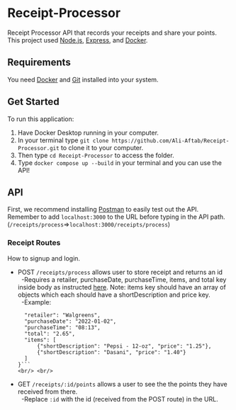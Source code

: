 # Receipt-Processor

Receipt Processor API that records your receipts and share your points. This project used [Node.js][node], [Express][express], and [Docker][docker].

## Requirements

You need [Docker][docker] and [Git][git] installed into your system.

## Get Started

To run this application:

1.  Have Docker Desktop running in your computer.
2.  In your terminal type `git clone https://github.com/Ali-Aftab/Receipt-Processor.git` to clone it to your computer.
3.  Then type `cd Receipt-Processor` to access the folder.
4.  Type `docker compose up --build` in your terminal and you can use the API!

## API

First, we recommend installing [Postman](https://www.postman.com/) to easily test out the API. Remember to add `localhost:3000` to the URL before typing in the API path. (`/receipts/process`=>`localhost:3000/receipts/process`)

### Receipt Routes

How to signup and login.

- POST `/receipts/process` allows user to store receipt and returns an id <br/>
  &nbsp;&nbsp;-Requires a retailer, purchaseDate, purchaseTime, items, and total key inside body as instructed [here](https://github.com/fetch-rewards/receipt-processor-challenge/blob/main/README.md#examples). Note: items key should have an array of objects which each should have a shortDescription and price key.<br/>
  &nbsp;&nbsp;-Example:
  ````{
    "retailer": "Walgreens",
    "purchaseDate": "2022-01-02",
    "purchaseTime": "08:13",
    "total": "2.65",
    "items": [
        {"shortDescription": "Pepsi - 12-oz", "price": "1.25"},
        {"shortDescription": "Dasani", "price": "1.40"}
    ]
  }```
  <br/> <br/>
  ````
- GET `/receipts/:id/points` allows a user to see the the points they have received from there.<br/>
  &nbsp;&nbsp;-Replace `:id` with the id (received from the POST route) in the URL. <br/> <br/>

[express]: https://expressjs.com/
[docker]: https://docker.com/
[node]: https://nodejs.org/
[git]: https://git-scm.com/
